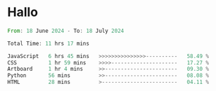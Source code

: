 # Hallo
<!--START_SECTION:waka-->

```rust
From: 18 June 2024 - To: 18 July 2024

Total Time: 11 hrs 17 mins

JavaScript   6 hrs 45 mins   >>>>>>>>>>>>>>>----------   58.49 %
CSS          1 hr 59 mins    >>>>---------------------   17.27 %
Artboard     1 hr 4 mins     >>-----------------------   09.30 %
Python       56 mins         >>-----------------------   08.08 %
HTML         28 mins         >------------------------   04.11 %
```

<!--END_SECTION:waka-->
